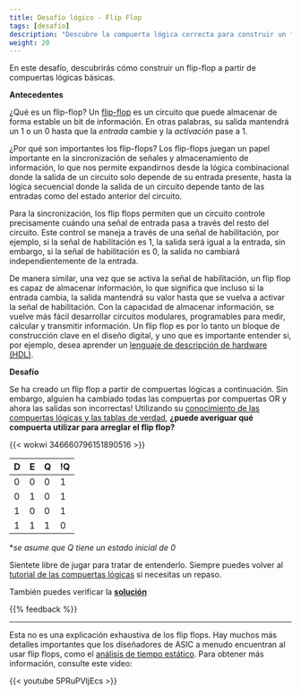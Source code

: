 ```yaml
---
title: Desafío lógico - Flip Flop
tags: [desafío]
description: "Descubre la compuerta lógica correcta para construir un flip-flop"
weight: 20
---
```


En este desafío, descubrirás cómo construir un flip-flop a partir de compuertas lógicas básicas.

**Antecedentes**

¿Qué es un flip-flop? Un [flip-flop](https://en.wikipedia.org/wiki/Flip-flop_(electronics)) es un circuito que puede almacenar de forma estable un bit de información. En otras palabras, su salida mantendrá un 1 o un 0 hasta que la *entrada* cambie y la *activación* pase a 1. 

¿Por qué son importantes los flip-flops? Los flip-flops juegan un papel importante en la sincronización de señales y almacenamiento de información, lo que nos permite expandirnos desde la lógica combinacional donde la salida de un circuito solo depende de su entrada presente, hasta la lógica secuencial donde la salida de un circuito depende tanto de las entradas como del estado anterior del circuito.

Para la sincronización, los flip flops permiten que un circuito controle precisamente cuándo una señal de entrada pasa a través del resto del circuito. Este control se maneja a través de una señal de habilitación, por ejemplo, si la señal de habilitación es 1, la salida será igual a la entrada, sin embargo, si la señal de habilitación es 0, la salida no cambiará independientemente de la entrada.

De manera similar, una vez que se activa la señal de habilitación, un flip flop es capaz de almacenar información, lo que significa que incluso si la entrada cambia, la salida mantendrá su valor hasta que se vuelva a activar la señal de habilitación. Con la capacidad de almacenar información, se vuelve más fácil desarrollar circuitos modulares, programables para medir, calcular y transmitir información. Un flip flop es por lo tanto un bloque de construcción clave en el diseño digital, y uno que es importante entender si, por ejemplo, desea aprender un [lenguaje de descripción de hardware (HDL)](https://www.zerotoasiccourse.com/terminology/hdl/).

**Desafío**

Se ha creado un flip flop a partir de compuertas lógicas a continuación. Sin embargo, alguien ha cambiado todas las compuertas por compuertas OR y ahora las salidas son incorrectas! Utilizando su [conocimiento de las compuertas lógicas y las tablas de verdad](/es/digital_design/logic_gates), **¿puede averiguar qué compuerta utilizar para arreglar el flip flop?**

{{< wokwi 346660796151890516 >}}
<br>

| D       | E       | Q      | !Q     |
|---------|---------|--------|--------|
| 0       | 0       | 0      | 1      |
| 0       | 1       | 0      | 1      |
| 1       | 0       | 0      | 1      |
| 1       | 1       | 1      | 0      |

**se asume que Q tiene un estado inicial de 0*

Sientete libre de jugar para tratar de entenderlo. Siempre puedes volver al [tutorial de las compuertas lógicas](/es/digital_design/logic_gates) si necesitas un repaso.

También puedes verificar la [**solución**](https://wokwi.com/projects/346662209986757203)

{{% feedback %}}

---

Esta no es una explicación exhaustiva de los flip flops. Hay muchos más detalles importantes que los diseñadores de ASIC a menudo encuentran al usar flip flops, como el [análisis de tiempo estático](https://www.zerotoasiccourse.com/terminology/sta/). Para obtener más información, consulte este video:

{{< youtube 5PRuPVIjEcs >}}
